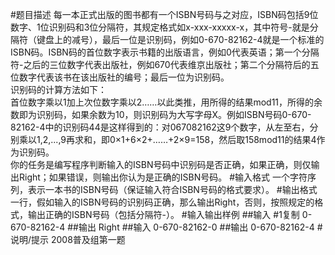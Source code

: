 #题目描述
每一本正式出版的图书都有一个ISBN号码与之对应，ISBN码包括9位数字、1位识别码和3位分隔符，其规定格式如x-xxx-xxxxx-x，其中符号-就是分隔符（键盘上的减号），最后一位是识别码，例如0-670-82162-4就是一个标准的ISBN码。ISBN码的首位数字表示书籍的出版语言，例如0代表英语；第一个分隔符-之后的三位数字代表出版社，例如670代表维京出版社；第二个分隔符后的五位数字代表该书在该出版社的编号；最后一位为识别码。\
识别码的计算方法如下：\
首位数字乘以1加上次位数字乘以2……以此类推，用所得的结果mod11，所得的余数即为识别码，如果余数为10，则识别码为大写字母X。例如ISBN号码0-670-82162-4中的识别码44是这样得到的：对067082162这9个数字，从左至右，分别乘以1,2,...,9再求和，即0×1+6×2+……+2×9=158，然后取158mod11的结果4作为识别码。\
你的任务是编写程序判断输入的ISBN号码中识别码是否正确，如果正确，则仅输出Right；如果错误，则输出你认为是正确的ISBN号码。
#输入格式
一个字符序列，表示一本书的ISBN号码（保证输入符合ISBN号码的格式要求）。
#输出格式
一行，假如输入的ISBN号码的识别码正确，那么输出Right，否则，按照规定的格式，输出正确的ISBN号码（包括分隔符-）。
#输入输出样例
##输入 #1复制
0-670-82162-4
##输出
Right
##输入
0-670-82162-0
##输出
0-670-82162-4
#说明/提示
2008普及组第一题
